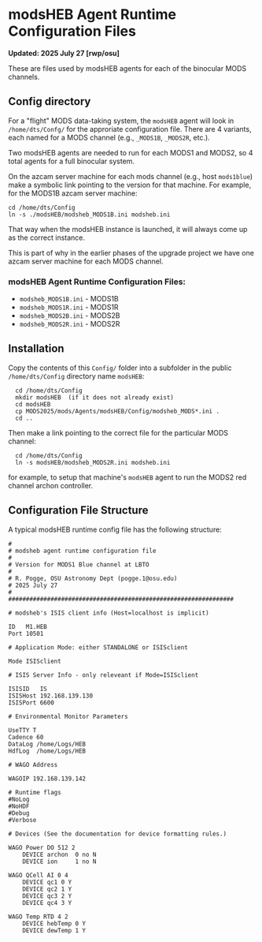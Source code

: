 # modsHEB Agent Runtime Configuration Files

**Updated: 2025 July 27 [rwp/osu]**

These are files used by modsHEB agents for each of the binocular MODS channels.

## Config directory

For a "flight" MODS data-taking system, the `modsHEB` agent will look in `/home/dts/Confg/` for the approriate
configuration file.  There are 4 variants, each named for a MODS channel (e.g., `_MODS1B`, `_MODS2R`, etc.).

Two modsHEB agents are needed to run for each MODS1 and MODS2, so 4 total agents for a full binocular system.

On the azcam server machine for each mods channel (e.g., host `mods1blue`) make a symbolic link pointing to
the version for that machine.  For example, for the MODS1B azcam server machine:
```shell
cd /home/dts/Config
ln -s ./modsHEB/modsheb_MODS1B.ini modsheb.ini
```
That way when the modsHEB instance is launched, it will always come up as the correct instance.

This is part of why in the earlier phases of the upgrade project we have one azcam server
machine for each MODS channel.

### modsHEB Agent Runtime Configuration Files:

 * `modsheb_MODS1B.ini` - MODS1B
 * `modsheb_MODS1R.ini` - MODS1R
 * `modsheb_MODS2B.ini` - MODS2B
 * `modsheb_MODS2R.ini` - MODS2R

## Installation

Copy the contents of this `Config/` folder into a subfolder in the public `/home/dts/Config` directory
name `modsHEB`:
```shell
  cd /home/dts/Config
  mkdir modsHEB  (if it does not already exist)
  cd modsHEB
  cp MODS2025/mods/Agents/modsHEB/Config/modsheb_MODS*.ini .
  cd ..
```
Then make a link pointing to the correct file for the particular MODS channel:
```
  cd /home/dts/Config
  ln -s modsHEB/modsheb_MODS2R.ini modsheb.ini
```
for example, to setup that machine's `modsHEB` agent to run the MODS2 red channel archon controller.

  
## Configuration File Structure
A typical modsHEB runtime config file has the following structure:
```
#
# modsheb agent runtime configuration file
#
# Version for MODS1 Blue channel at LBTO
#
# R. Pogge, OSU Astronomy Dept (pogge.1@osu.edu)
# 2025 July 27
#
################################################################

# modsheb's ISIS client info (Host=localhost is implicit)

ID   M1.HEB
Port 10501

# Application Mode: either STANDALONE or ISISclient

Mode ISISclient

# ISIS Server Info - only releveant if Mode=ISISclient

ISISID   IS
ISISHost 192.168.139.130
ISISPort 6600

# Environmental Monitor Parameters

UseTTY T
Cadence 60
DataLog /home/Logs/HEB
HdfLog  /home/Logs/HEB

# WAGO Address 

WAGOIP 192.168.139.142 

# Runtime flags 
#NoLog
#NoHDF
#Debug
#Verbose

# Devices (See the documentation for device formatting rules.)

WAGO Power DO 512 2
    DEVICE archon  0 no N
    DEVICE ion     1 no N

WAGO QCell AI 0 4
    DEVICE qc1 0 Y
    DEVICE qc2 1 Y
    DEVICE qc3 2 Y
    DEVICE qc4 3 Y

WAGO Temp RTD 4 2
    DEVICE hebTemp 0 Y
    DEVICE dewTemp 1 Y

```

